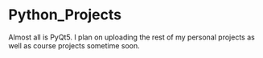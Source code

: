 # Python_Projects

Almost all is PyQt5. I plan on uploading the rest of my personal projects as well as course projects sometime soon. 
